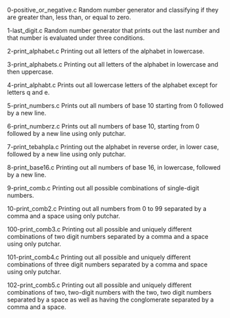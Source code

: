 0-positive_or_negative.c
Random number generator and classifying if they are greater than, less than, or equal to zero.

1-last_digit.c
Random number generator that prints out the last number and that number is evaluated under three conditions.

2-print_alphabet.c
Printing out all letters of the alphabet in lowercase.

3-print_alphabets.c
Printing out all letters of the alphabet in lowercase and then uppercase. 

4-print_alphabt.c
Prints out all lowercase letters of the alphabet except for letters q and e.

5-print_numbers.c
Prints out all numbers of base 10 starting from 0 followed by a new line.

6-print_numberz.c
Prints out all numbers of base 10, starting from 0 followed by a new line using only putchar.

7-print_tebahpla.c
Printing out the alphabet in reverse order, in lower case, followed by a new line using only putchar.

8-print_base16.c
Printing out all numbers of base 16, in lowercase, followed by a new line.

9-print_comb.c
Printing out all possible combinations of single-digit numbers.

10-print_comb2.c
Printing out all numbers from 0 to 99 separated by a comma and a space using only putchar.

100-print_comb3.c
Printing out all possible and uniquely different combinations of two digit numbers separated by a comma and a space using only putchar.

101-print_comb4.c
Printing out all possible and uniquely different combinations of three digit numbers separated by a comma and space using only putchar.

102-print_comb5.c
Printing out all possible and uniquely different combinations of two, two-digit numbers with the two, two digit numbers separated by a space as well as having the conglomerate separated by a comma and a space.
